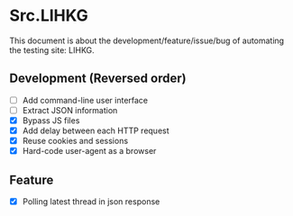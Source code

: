 # Src.LIHKG
This document is about the development/feature/issue/bug of automating the testing site: LIHKG.

## Development (Reversed order)
- [ ] Add command-line user interface
- [ ] Extract JSON information
- [x] Bypass JS files
- [x] Add delay between each HTTP request
- [x] Reuse cookies and sessions
- [x] Hard-code user-agent as a browser

## Feature
- [x] Polling latest thread in json response
